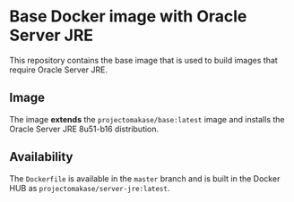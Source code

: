 # Base Docker image with Oracle Server JRE

This repository contains the base image that is used to build images that require Oracle Server JRE.

## Image

The image **extends** the `projectomakase/base:latest` image and installs the Oracle Server JRE 8u51-b16 distribution.

## Availability

The `Dockerfile` is available in the `master` branch and is built in the Docker HUB as `projectomakase/server-jre:latest`.
